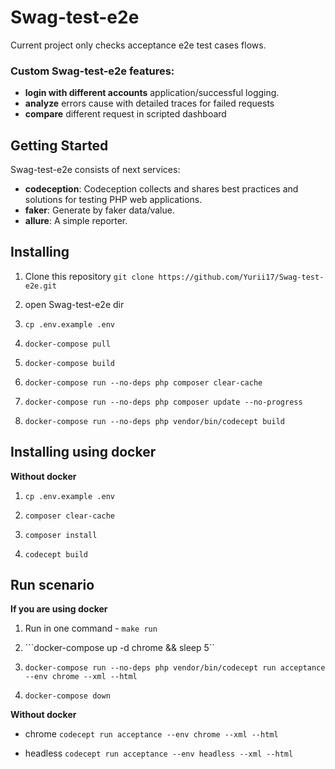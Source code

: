 <!--- 
Copyright © 2022 Yurii Lobas. Contacts: yurii.lobas@gmail.com
-->

# Swag-test-e2e

Current project only checks acceptance e2e test cases flows.

### Custom Swag-test-e2e features:
* **login with different accounts** application/successful logging. 
* **analyze** errors cause with detailed traces for failed requests
* **compare** different request in scripted dashboard

## Getting Started

Swag-test-e2e consists of next services:
- **codeception**: Codeception collects and shares best practices and solutions for testing PHP web applications.
- **faker**: Generate by faker data/value.
- **allure**: A simple reporter.

## Installing

1. Clone this repository
```git clone https://github.com/Yurii17/Swag-test-e2e.git``` 
2. open Swag-test-e2e dir

3. ```cp .env.example .env```

4. ```docker-compose pull```

5. ```docker-compose build```

6. ```docker-compose run --no-deps php composer clear-cache```

7. ```docker-compose run --no-deps php composer update --no-progress```

8. ```docker-compose run --no-deps php vendor/bin/codecept build```

## Installing using docker

**Without docker**

1. ```cp .env.example .env```

2. ```composer clear-cache```

3. ```composer install```

4. ```codecept build```

## Run scenario

**If you are using docker**

1. Run in one command - ```make run```

2. ```docker-compose up -d chrome && sleep 5``

3. ```docker-compose run --no-deps php vendor/bin/codecept run acceptance --env chrome --xml --html```

4. ```docker-compose down```

**Without docker**

- chrome ```codecept run acceptance --env chrome --xml --html```

- headless ```codecept run acceptance --env headless --xml --html```
